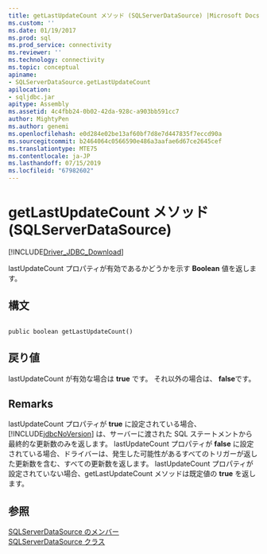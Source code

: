 ```yaml
---
title: getLastUpdateCount メソッド (SQLServerDataSource) |Microsoft Docs
ms.custom: ''
ms.date: 01/19/2017
ms.prod: sql
ms.prod_service: connectivity
ms.reviewer: ''
ms.technology: connectivity
ms.topic: conceptual
apiname:
- SQLServerDataSource.getLastUpdateCount
apilocation:
- sqljdbc.jar
apitype: Assembly
ms.assetid: 4c4fbb24-0b02-42da-928c-a903bb591cc7
author: MightyPen
ms.author: genemi
ms.openlocfilehash: e0d284e02be13af60bf7d8e7d447835f7eccd90a
ms.sourcegitcommit: b2464064c0566590e486a3aafae6d67ce2645cef
ms.translationtype: MTE75
ms.contentlocale: ja-JP
ms.lasthandoff: 07/15/2019
ms.locfileid: "67982602"
---
```

# <a name="getlastupdatecount-method-sqlserverdatasource"></a>getLastUpdateCount メソッド (SQLServerDataSource)
[!INCLUDE[Driver_JDBC_Download](../../../includes/driver_jdbc_download.md)]

  lastUpdateCount プロパティが有効であるかどうかを示す **Boolean** 値を返します。  
  
## <a name="syntax"></a>構文  
  
```  
  
public boolean getLastUpdateCount()  
```  
  
## <a name="return-value"></a>戻り値  
 lastUpdateCount が有効な場合は **true** です。 それ以外の場合は、 **false**です。  
  
## <a name="remarks"></a>Remarks  
 lastUpdateCount プロパティが **true** に設定されている場合、[!INCLUDE[jdbcNoVersion](../../../includes/jdbcnoversion_md.md)] は、サーバーに渡された SQL ステートメントから最終的な更新数のみを返します。 lastUpdateCount プロパティが **false** に設定されている場合、ドライバーは、発生した可能性があるすべてのトリガーが返した更新数を含む、すべての更新数を返します。 lastUpdateCount プロパティが設定されていない場合、getLastUpdateCount メソッドは既定値の **true** を返します。  
  
## <a name="see-also"></a>参照  
 [SQLServerDataSource のメンバー](../../../connect/jdbc/reference/sqlserverdatasource-members.md)   
 [SQLServerDataSource クラス](../../../connect/jdbc/reference/sqlserverdatasource-class.md)  
  
  
